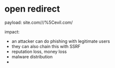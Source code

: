 # open redirect

payload: site.com///%5Cevil.com/


impact:
- an attacker can do phishing with legitimate users
-  they can also chain this with SSRF
-  reputation loss, money loss
-  malware distribution
- 
